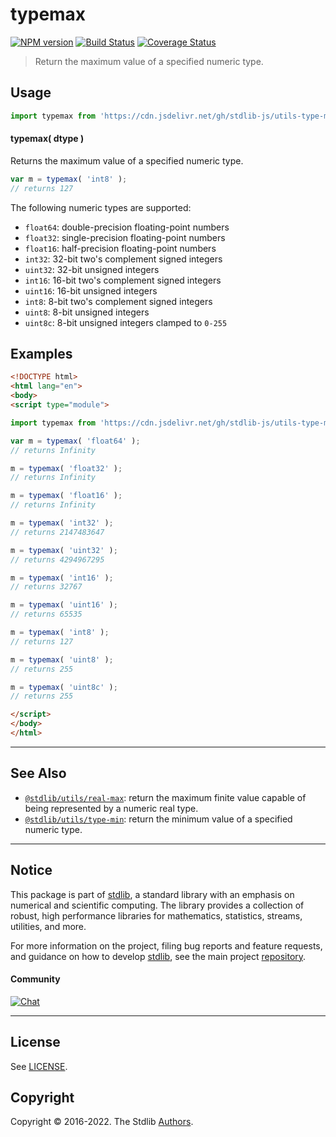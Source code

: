 <!--

@license Apache-2.0

Copyright (c) 2018 The Stdlib Authors.

Licensed under the Apache License, Version 2.0 (the "License");
you may not use this file except in compliance with the License.
You may obtain a copy of the License at

   http://www.apache.org/licenses/LICENSE-2.0

Unless required by applicable law or agreed to in writing, software
distributed under the License is distributed on an "AS IS" BASIS,
WITHOUT WARRANTIES OR CONDITIONS OF ANY KIND, either express or implied.
See the License for the specific language governing permissions and
limitations under the License.

-->

# typemax

[![NPM version][npm-image]][npm-url] [![Build Status][test-image]][test-url] [![Coverage Status][coverage-image]][coverage-url] <!-- [![dependencies][dependencies-image]][dependencies-url] -->

> Return the maximum value of a specified numeric type.

<!-- Section to include introductory text. Make sure to keep an empty line after the intro `section` element and another before the `/section` close. -->

<section class="intro">

</section>

<!-- /.intro -->

<!-- Package usage documentation. -->



<section class="usage">

## Usage

```javascript
import typemax from 'https://cdn.jsdelivr.net/gh/stdlib-js/utils-type-max@esm/index.mjs';
```

#### typemax( dtype )

Returns the maximum value of a specified numeric type.

```javascript
var m = typemax( 'int8' );
// returns 127
```

The following numeric types are supported:

-   `float64`: double-precision floating-point numbers
-   `float32`: single-precision floating-point numbers
-   `float16`: half-precision floating-point numbers
-   `int32`: 32-bit two's complement signed integers
-   `uint32`: 32-bit unsigned integers
-   `int16`: 16-bit two's complement signed integers
-   `uint16`: 16-bit unsigned integers
-   `int8`: 8-bit two's complement signed integers
-   `uint8`: 8-bit unsigned integers
-   `uint8c`: 8-bit unsigned integers clamped to `0-255`

</section>

<!-- /.usage -->

<!-- Package usage notes. Make sure to keep an empty line after the `section` element and another before the `/section` close. -->

<section class="notes">

</section>

<!-- /.notes -->

<!-- Package usage examples. -->

<section class="examples">

## Examples

<!-- eslint no-undef: "error" -->

```html
<!DOCTYPE html>
<html lang="en">
<body>
<script type="module">

import typemax from 'https://cdn.jsdelivr.net/gh/stdlib-js/utils-type-max@esm/index.mjs';

var m = typemax( 'float64' );
// returns Infinity

m = typemax( 'float32' );
// returns Infinity

m = typemax( 'float16' );
// returns Infinity

m = typemax( 'int32' );
// returns 2147483647

m = typemax( 'uint32' );
// returns 4294967295

m = typemax( 'int16' );
// returns 32767

m = typemax( 'uint16' );
// returns 65535

m = typemax( 'int8' );
// returns 127

m = typemax( 'uint8' );
// returns 255

m = typemax( 'uint8c' );
// returns 255

</script>
</body>
</html>
```

</section>

<!-- /.examples -->

<!-- Section for describing a command-line interface. -->



<!-- Section to include cited references. If references are included, add a horizontal rule *before* the section. Make sure to keep an empty line after the `section` element and another before the `/section` close. -->

<section class="references">

</section>

<!-- /.references -->

<!-- Section for related `stdlib` packages. Do not manually edit this section, as it is automatically populated. -->

<section class="related">

* * *

## See Also

-   <span class="package-name">[`@stdlib/utils/real-max`][@stdlib/utils/real-max]</span><span class="delimiter">: </span><span class="description">return the maximum finite value capable of being represented by a numeric real type.</span>
-   <span class="package-name">[`@stdlib/utils/type-min`][@stdlib/utils/type-min]</span><span class="delimiter">: </span><span class="description">return the minimum value of a specified numeric type.</span>

</section>

<!-- /.related -->

<!-- Section for all links. Make sure to keep an empty line after the `section` element and another before the `/section` close. -->


<section class="main-repo" >

* * *

## Notice

This package is part of [stdlib][stdlib], a standard library with an emphasis on numerical and scientific computing. The library provides a collection of robust, high performance libraries for mathematics, statistics, streams, utilities, and more.

For more information on the project, filing bug reports and feature requests, and guidance on how to develop [stdlib][stdlib], see the main project [repository][stdlib].

#### Community

[![Chat][chat-image]][chat-url]

---

## License

See [LICENSE][stdlib-license].


## Copyright

Copyright &copy; 2016-2022. The Stdlib [Authors][stdlib-authors].

</section>

<!-- /.stdlib -->

<!-- Section for all links. Make sure to keep an empty line after the `section` element and another before the `/section` close. -->

<section class="links">

[npm-image]: http://img.shields.io/npm/v/@stdlib/utils-type-max.svg
[npm-url]: https://npmjs.org/package/@stdlib/utils-type-max

[test-image]: https://github.com/stdlib-js/utils-type-max/actions/workflows/test.yml/badge.svg?branch=main
[test-url]: https://github.com/stdlib-js/utils-type-max/actions/workflows/test.yml?query=branch:main

[coverage-image]: https://img.shields.io/codecov/c/github/stdlib-js/utils-type-max/main.svg
[coverage-url]: https://codecov.io/github/stdlib-js/utils-type-max?branch=main

<!--

[dependencies-image]: https://img.shields.io/david/stdlib-js/utils-type-max.svg
[dependencies-url]: https://david-dm.org/stdlib-js/utils-type-max/main

-->

[chat-image]: https://img.shields.io/gitter/room/stdlib-js/stdlib.svg
[chat-url]: https://gitter.im/stdlib-js/stdlib/

[stdlib]: https://github.com/stdlib-js/stdlib

[stdlib-authors]: https://github.com/stdlib-js/stdlib/graphs/contributors

[umd]: https://github.com/umdjs/umd
[es-module]: https://developer.mozilla.org/en-US/docs/Web/JavaScript/Guide/Modules

[deno-url]: https://github.com/stdlib-js/utils-type-max/tree/deno
[umd-url]: https://github.com/stdlib-js/utils-type-max/tree/umd
[esm-url]: https://github.com/stdlib-js/utils-type-max/tree/esm
[branches-url]: https://github.com/stdlib-js/utils-type-max/blob/main/branches.md

[stdlib-license]: https://raw.githubusercontent.com/stdlib-js/utils-type-max/main/LICENSE

<!-- <related-links> -->

[@stdlib/utils/real-max]: https://github.com/stdlib-js/utils-real-max/tree/esm

[@stdlib/utils/type-min]: https://github.com/stdlib-js/utils-type-min/tree/esm

<!-- </related-links> -->

</section>

<!-- /.links -->
